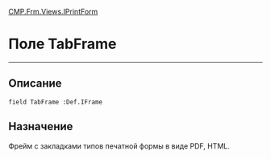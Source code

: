 ﻿---
Link: CMP.Frm.Views.IPrintForm.@TabFrame
---

<!---  Навигация
[Имя проекта](#) :
-->
[CMP.Frm.Views.IPrintForm](Default)

# Поле TabFrame
---

## Описание

    field TabFrame :Def.IFrame

<!--
## Аргументы{#Args}

### Аргумент1

Описание аргумента 1
-->

## Назначение

Фрейм с закладками типов печатной формы в виде PDF, HTML.

<!--
## Пример

    TabFrame...
-->

